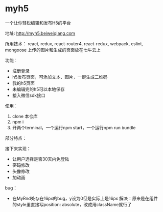 # myh5

一个让你轻松编辑和发布H5的平台

地址: http://myh5.beiweiqiang.com

所用技术：
react, redux, react-router4, react-redux, webpack, eslint, mongoose
上传的图片和生成的页面放在七牛云上

功能：
- 注册登录
- h5发布页面，可添加文本、图片，一键生成二维码
- 我的h5页面
- 未编辑完的h5可以本地保存
- 接入微信sdk接口

使用：
1. clone 本仓库
2. npm i
3. 开两个terminal，一个运行npm start，一个运行npm run bundle


部分特点：

接下来实现：
- 让用户选择是否30天内免登陆
- 密码修改
- 头像修改
- 加动画

bug：
- 在MyRnd处存在16px的bug，y设为0但是实际上是16px
  解决：原来是在组件的style里直接写position: absolute，改成用className就行了
